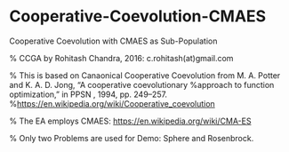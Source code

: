 # Cooperative-Coevolution-CMAES
Cooperative Coevolution with CMAES as Sub-Population

% CCGA by Rohitash Chandra, 2016: c.rohitash(at)gmail.com

% This is based on Canaonical Cooperative Coevolution from  M. A. Potter and K. A. D. Jong, “A cooperative coevolutionary
%approach to function optimization,” in PPSN , 1994, pp. 249–257.
%https://en.wikipedia.org/wiki/Cooperative_coevolution

% The EA employs CMAES: https://en.wikipedia.org/wiki/CMA-ES

% Only two Problems are used for Demo: Sphere and Rosenbrock. 
